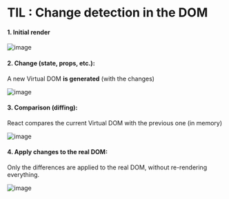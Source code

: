 
# TIL : Change detection in the DOM


#### 1. Initial render

![image](https://github.com/user-attachments/assets/4464dbf0-92d0-4896-a808-8b074696c51a)


#### 2. Change (state, props, etc.):
A new Virtual DOM __is generated__ (with the changes)

![image](https://github.com/user-attachments/assets/5c0acc74-bd5d-448f-8771-99c303628bea)


#### 3. Comparison (diffing):
React compares the current Virtual DOM with the previous one (in memory)


![image](https://github.com/user-attachments/assets/d4b0f3f1-055b-4472-ab33-9ce4811141cf)



#### 4. Apply changes to the real DOM:
Only the differences are applied to the real DOM, without re-rendering everything.

![image](https://github.com/user-attachments/assets/92c03b4d-fb9e-4e6c-80ce-de0daf2c58fd)
